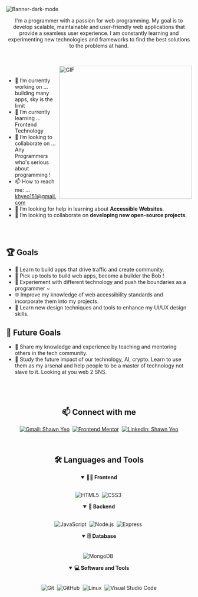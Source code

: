 <!-- Banner 20232A -->
![Banner-dark-mode](Banner.jpg)



<p align="center">
I'm a programmer with a passion for web programming. My goal is to develop scalable, maintainable and user-friendly web applications that provide a seamless user experience. I am constantly learning and experimenting new technologies and frameworks to find the best solutions to the problems at hand. 
</p>

##

<br>

<img align="right" alt="GIF" src="dance-dancing-duck.gif" width="360px"/>



<br>



- 🔭 I’m currently working on ... building many apps, sky is the limit
- 🌱 I’m currently learning ... Frontend Technology
- 👯 I’m looking to collaborate on ... Any Programmers who's serious about programming !
- 📫 How to reach me: ... khyeo151@gmail.com
- 🤝 I’m looking for help in learning about **Accessible Websites**.
- 👯 I’m looking to collaborate on **developing new open-source projects**.


<br>
<br>

## 🏆 Goals

- 📖 Learn to build apps that drive traffic and create community.
- 📱 Pick up tools to build web apps, become a builder the Bob !
- 🚀 Experiement with different technology and push the boundaries as a programmer ~
- 🌐 Improve my knowledge of web accessibility standards and incorporate them into my projects.
- 🎨 Learn new design techniques and tools to enhance my UI/UX design skills.

## 🎯 Future Goals

- 🌟 Share my knowledge and experience by teaching and mentoring others in the tech community.
- 🧠 Study the future impact of our technology, AI, crypto. Learn to use them as my arsenal and help people to be a master of technology not slave to it. Looking at you web 2 SNS. 

#

<br>

<h2 align="center">📫 Connect with me</h2>

<div align = "center">

[![Gmail: Shawn Yeo](https://img.shields.io/badge/-gmail-red?style=for-the-badge&logo=Gmail&logoColor=white&link=mailto:melvinaguilarhdz@gmail.com)](mailto:khyeo151@gmail.com)&nbsp;
[![Frontend Mentor](https://img.shields.io/badge/-Frontend%20Mentor-5F3DC4?style=for-the-badge&logo=FrontendMentor&logoColor=white&link=https://www.frontendmentor.io/profile/hyeo151)](https://www.frontendmentor.io/profile/hyeo151)&nbsp;
[![Linkedin: Shawn Yeo](https://img.shields.io/badge/-linkedin-blue?style=for-the-badge&logo=Linkedin&logoColor=white&link=https://www.linkedin.com/in/melvin-aguilar-dev)](www.linkedin.com/in/heongiyeo)
</div>

<br>

<div align = "center">

<h2 align="center">🛠️ Languages and Tools</h2>

<details open>
<summary><b>🏄‍♂️ Frontend</b></summary>
<br>
  
![HTML5](https://img.shields.io/badge/-HTML5-E34F26?style=for-the-badge&logo=html5&logoColor=white)&nbsp;
![CSS3](https://img.shields.io/badge/-CSS3-1572B6?style=for-the-badge&logo=css3)&nbsp;
</details>

<details open>
<summary><b>🧰 Backend</b></summary>
<br>

![JavaScript](https://img.shields.io/badge/Javascript-F7DF1E.svg?style=for-the-badge&logo=javascript&logoColor=black)&nbsp;
![Node.js](https://img.shields.io/badge/node.js-339933.svg?style=for-the-badge&logo=nodedotjs&logoColor=white)&nbsp;
![Express](https://img.shields.io/badge/express-000000.svg?style=for-the-badge&logo=express&logoColor=white)&nbsp;
</details>

<details open>
<summary><b>🗄️ Database</b></summary>
<br>

![MongoDB](https://img.shields.io/badge/-MongoDB-47A248?style=for-the-badge&logo=mongodb&logoColor=white)&nbsp;
</details>

<details open>
<summary><b>💻 Software and Tools</b></summary>
<br>

![Git](https://img.shields.io/badge/-Git-F05032?style=for-the-badge&logo=git&logoColor=white)&nbsp;
![GitHub](https://img.shields.io/badge/-GitHub-181717?style=for-the-badge&logo=github)&nbsp;
![Linux](https://img.shields.io/badge/-Linux-FCC624?style=for-the-badge&logo=linux&logoColor=black)&nbsp;
![Visual Studio Code](https://img.shields.io/badge/-VSCODE-007ACC?style=for-the-badge&&logo=visual-studio-code&logoColor=white)
</details>

</div>

